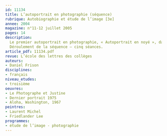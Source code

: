 ```yaml
---
id: 11134
title: L’autoportrait en photographie (séquence)
rubrique: Autobiographie et étude de l’image [3e]
annee: 2004
magazine: n°11-12 juillet 2005
pages: 14
description: 
  Le premier autoportrait en photographie, « Autoportrait en noyé », date de 1840, quelques mois après la proclamation officielle de la naissance de la photographie. Hippolyte Bayard, l’un des inventeurs de la photographie, furieux de voir sa création méprisée par le gouvernement français, s’est représenté assis, demi-nu, les yeux fermés, dans un simulacre de mort. Depuis, les autoportraits des photographes fourmillent. L’appareil photographique, censé copier le réel, est réputé pour sa capacité d’enregistrer fidèlement ce qui est dans son champ. Mais le sujet se reconnaît-il dans cette image de soi, est-il reconnu par les autres et peut-il ne pas ressembler à son image ?
  Déroulement de la séquence – cinq séances.
article_pdf: 11134.pdf
revue: L’école des lettres des collèges
auteurs:
- Daniel Frison
disciplines:
- français
niveau_etudes:
- troisième
oeuvres:
- Le Photographe et Justine
- Dernier portrait 1975
- Aloha, Washington, 1967 
peintres:
- Laurent Michel
- Friedlander Lee
programmes:
- étude de l’image - photographie
---
```


